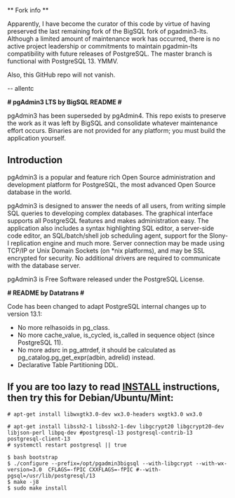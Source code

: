 ** Fork info **

Apparently, I have become the curator of this code by virtue of having
preserved the last remaining fork of the BigSQL fork of pgadmin3-lts.
Although a limited amount of maintenance work has occurred, there is no
active project leadership or commitments to maintain pgadmin-lts
compatibility with future releases of PostgreSQL.  The master branch is functional
with PostgreSQL 13.  YMMV.

Also, this GitHub repo will not vanish.

-- 
allentc


**# pgAdmin3 LTS by BigSQL README #**

pgAdmin3 has been superseded by pgAdmin4.  This repo exists to preserve
the work as it was left by BigSQL and consolidate whatever maintenance
effort occurs.  Binaries are not provided for any platform; you must build
the application yourself.

Introduction
------------

pgAdmin3 is a popular and feature rich Open Source administration and
development platform for PostgreSQL, the most advanced Open Source database in
the world.

pgAdmin3 is designed to answer the needs of all users, from writing simple 
SQL queries to developing complex databases. The graphical interface supports 
all PostgreSQL features and makes administration easy. The application also 
includes a syntax highlighting SQL editor, a server-side code editor, an 
SQL/batch/shell job scheduling agent, support for the Slony-I replication 
engine and much more. Server connection may be made using TCP/IP or Unix Domain
Sockets (on *nix platforms), and may be SSL encrypted for security. No 
additional drivers are required to communicate with the database server.

pgAdmin3 is Free Software released under the PostgreSQL License.

**# README by Datatrans #**

Code has been changed to adapt PostgreSQL internal changes up to version 13.1:
- No more relhasoids in pg_class.
- No more cache_value, is_cycled, is_called in sequence object (since PostgreSQL 11).
- No more adsrc in pg_attrdef, it should be calculated as pg_catalog.pg_get_expr(adbin, adrelid) instead.
- Declarative Table Partitioning DDL.

If you are too lazy to read [INSTALL](./INSTALL) instructions, then try this for Debian/Ubuntu/Mint:
------------------------
```
# apt-get install libwxgtk3.0-dev wx3.0-headers wxgtk3.0 wx3.0

# apt-get install libssh2-1 libssh2-1-dev libgcrypt20 libgcrypt20-dev libjson-perl libpq-dev #postgresql-13 postgresql-contrib-13 postgresql-client-13
# systemctl restart postgresql || true

$ bash bootstrap
$ ./configure --prefix=/opt/pgadmin3bigsql --with-libgcrypt --with-wx-version=3.0  CFLAGS=-fPIC CXXFLAGS=-fPIC #--with-pgsql=/usr/lib/postgresql/13
$ make -j8
$ sudo make install
```
